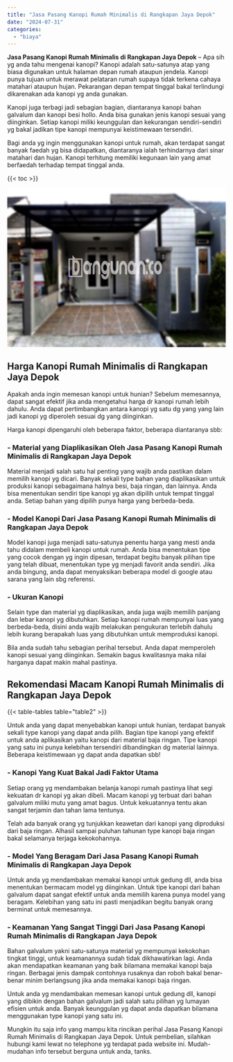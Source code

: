 ```yaml
---
title: "Jasa Pasang Kanopi Rumah Minimalis di Rangkapan Jaya Depok"
date: "2024-07-31"
categories: 
  - "biaya"
---
```


**Jasa Pasang Kanopi Rumah Minimalis di Rangkapan Jaya Depok** – Apa sih yg anda tahu mengenai kanopi? Kanopi adalah satu-satunya atap yang biasa digunakan untuk halaman depan rumah ataupun jendela. Kanopi punya tujuan untuk merawat pelataran rumah supaya tidak terkena cahaya matahari ataupun hujan. Pekarangan depan tempat tinggal bakal terlindungi dikarenakan ada kanopi yg anda gunakan.

Kanopi juga terbagi jadi sebagian bagian, diantaranya kanopi bahan galvalum dan kanopi besi hollo. Anda bisa gunakan jenis kanopi sesuai yang diinginkan. Setiap kanopi miliki keunggulan dan kekurangan sendiri-sendiri yg bakal jadikan tipe kanopi mempunyai keistimewaan tersendiri.

Bagi anda yg ingin menggunakan kanopi untuk rumah, akan terdapat sangat banyak faedah yg bisa didapatkan, diantaranya ialah terhindarnya dari sinar matahari dan hujan. Kanopi terhitung memiliki kegunaan lain yang amat berfaedah terhadap tempat tinggal anda.

{{< toc >}}

![Jasa Pasang Kanopi Rumah Minimalis di Rangkapan Jaya Depok](/images/harga-kanopi-minimalis-29.png)

## Harga Kanopi Rumah Minimalis di Rangkapan Jaya Depok

Apakah anda ingin memesan kanopi untuk hunian? Sebelum memesannya, dapat sangat efektif jika anda mengetahui harga dr kanopi rumah lebih dahulu. Anda dapat pertimbangkan antara kanopi yg satu dg yang yang lain jadi kanopi yg diperoleh sesuai dg yang diinginkan.

Harga kanopi dipengaruhi oleh beberapa faktor, beberapa diantaranya sbb:

### \- Material yang Diaplikasikan Oleh Jasa Pasang Kanopi Rumah Minimalis di Rangkapan Jaya Depok

Material menjadi salah satu hal penting yang wajib anda pastikan dalam memilih kanopi yg dicari. Banyak sekali type bahan yang diaplikasikan untuk produksi kanopi sebagaimana halnya besi, baja ringan, dan lainnya. Anda bisa menentukan sendiri tipe kanopi yg akan dipilih untuk tempat tinggal anda. Setiap bahan yang dipilih punya harga yang berbeda-beda.

### \- Model Kanopi Dari Jasa Pasang Kanopi Rumah Minimalis di Rangkapan Jaya Depok

Model kanopi juga menjadi satu-satunya penentu harga yang mesti anda tahu didalam membeli kanopi untuk rumah. Anda bisa menentukan tipe yang cocok dengan yg ingin dipesan, terdapat begitu banyak pilihan tipe yang telah dibuat, menentukan type yg menjadi favorit anda sendiri. Jika anda bingung, anda dapat menyaksikan beberapa model di google atau sarana yang lain sbg referensi.

### \- Ukuran Kanopi

Selain type dan material yg diaplikasikan, anda juga wajib memilih panjang dan lebar kanopi yg dibutuhkan. Setiap kanopi rumah mempunyai luas yang berbeda-beda, disini anda wajib melakukan pengukuran terlebih dahulu lebih kurang berapakah luas yang dibutuhkan untuk memproduksi kanopi.

Bila anda sudah tahu sebagian perihal tersebut. Anda dapat memperoleh kanopi sesuai yang diinginkan. Semakin bagus kwalitasnya maka nilai harganya dapat makin mahal pastinya.

## Rekomendasi Macam Kanopi Rumah Minimalis di Rangkapan Jaya Depok

{{< table-tables table="table2" >}}

Untuk anda yang dapat menyebabkan kanopi untuk hunian, terdapat banyak sekali type kanopi yang dapat anda pilih. Bagian tipe kanopi yang efektif untuk anda aplikasikan yaitu kanopi dari material baja ringan. Tipe kanopi yang satu ini punya kelebihan tersendiri dibandingkan dg material lainnya. Beberapa keistimewaan yg dapat anda dapatkan sbb!

### \- Kanopi Yang Kuat Bakal Jadi Faktor Utama

Setiap orang yg mendambakan belanja kanopi rumah pastinya lihat segi kekuatan dr kanopi yg akan dibeli. Macam kanopi yg terbuat dari bahan galvalum miliki mutu yang amat bagus. Untuk kekuatannya tentu akan sangat terjamin dan tahan lama tentunya.

Telah ada banyak orang yg tunjukkan keawetan dari kanopi yang diproduksi dari baja ringan. Alhasil sampai puluhan tahunan type kanopi baja ringan bakal selamanya terjaga kekokohannya.

### \- Model Yang Beragam Dari Jasa Pasang Kanopi Rumah Minimalis di Rangkapan Jaya Depok

Untuk anda yg mendambakan memakai kanopi untuk gedung dll, anda bisa menentukan bermacam model yg diinginkan. Untuk tipe kanopi dari bahan galvalum dapat sangat efektif untuk anda memilih karena punya model yang beragam. Kelebihan yang satu ini pasti menjadikan begitu banyak orang berminat untuk memesannya.

### \- Keamanan Yang Sangat Tinggi Dari Jasa Pasang Kanopi Rumah Minimalis di Rangkapan Jaya Depok

Bahan galvalum yakni satu-satunya material yg mempunyai kekokohan tingkat tinggi, untuk keamanannya sudah tidak dikhawatirkan lagi. Anda akan mendapatkan keamanan yang baik bilamana memakai kanopi baja ringan. Berbagai jenis dampak contohnya rusaknya dan roboh bakal benar-benar minim berlangsung jika anda memakai kanopi baja ringan.

Untuk anda yg mendambakan memesan kanopi untuk gedung dll, kanopi yang dibikin dengan bahan galvalum jadi salah satu pilihan yg lumayan efisien untuk anda. Banyak keunggulan yg dapat anda dapatkan bilamana menggunakan type kanopi yang satu ini.

Mungkin itu saja info yang mampu kita rincikan perihal Jasa Pasang Kanopi Rumah Minimalis di Rangkapan Jaya Depok. Untuk pembelian, silahkan hubungi kami lewat no telephone yg terdapat pada website ini. Mudah-mudahan info tersebut berguna untuk anda, tanks.
